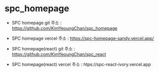 # spc_homepage


  - SPC homepage git 주소 : https://github.com/KimYeoungChan/spc_homepage
  - SPC homepage vercel 주소 : https://spc-homepage-sandy.vercel.app/

  - SPC homepage(react) git 주소 : https://github.com/KimYeoungChan/spc_react
  - SPC homepage(react) vercel 주소 : htps://spc-react-ivory.vercel.app
